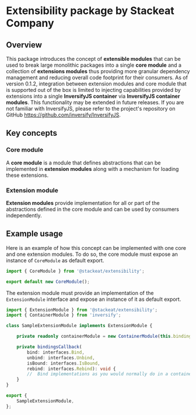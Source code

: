 # Extensibility package by Stackeat Company

## Overview
This package introduces the concept of **extensible modules** that can be used to break large monolithic packages into a single **core module** and a collection of **extensions modules** thus providing more granular dependency management and reducing overall code footprint for their consumers. As of version 0.1.2, integration between extension modules and core module that is supported out of the box is limited to injecting capabilities provided by extensions into a single **InversifyJS container** via **InversifyJS container modules**. This functionality may be extended in future releases. If you are not familiar with InversifyJS, please refer to the project's repository on GitHub https://github.com/inversify/InversifyJS.

## Key concepts
### Core module
A **core module** is a module that defines abstractions that can be implemented in **extension modules** along with a mechanism for loading these extensions.

### Extension module
**Extension modules** provide implementation for all or part of the abstractions defined in the core module and can be used by consumers independently.

## Example usage
Here is an example of how this concept can be implemented with one core and one extension modules. To do so, the core module must expose an instance of `CoreModule` as default export.

```typescript
import { CoreModule } from '@stackeat/extensibility';

export default new CoreModule();
```
The extension module must provide an implementation of the `ExtensionModule` interface and expose an instance of it as default export.

```typescript
import { ExtensionModule } from '@stackeat/extensibility';
import { ContainerModule } from 'inversify';

class SampleExtensionModule implements ExtensionModule {

    private readonly containerModule = new ContainerModule(this.bindingsCallback.bind(this));

    private bindingsCallback(
        bind: interfaces.Bind,
        unbind: interfaces.Unbind,
        isBound: interfaces.IsBound,
        rebind: interfaces.Rebind): void {
        //  Bind implementations as you would normally do in a container module
    }
}

export {
    SampleExtensionModule,
};

```